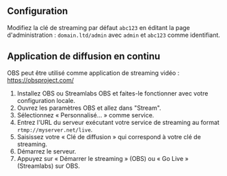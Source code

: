 ## Configuration

Modifiez la clé de streaming par défaut `abc123` en éditant la page d'administration : `domain.ltd/admin` avec `admin` et `abc123` comme identifiant. 

## Application de diffusion en continu

OBS peut être utilisé comme application de streaming vidéo : https://obsproject.com/

1. Installez OBS ou Streamlabs OBS et faites-le fonctionner avec votre configuration locale.
1. Ouvrez les paramètres OBS et allez dans "Stream".
1. Sélectionnez « Personnalisé… » comme service.
1. Entrez l'URL du serveur exécutant votre service de streaming au format `rtmp://myserver.net/live`.
1. Saisissez votre « Clé de diffusion » qui correspond à votre clé de streaming.
1. Démarrez le serveur.
1. Appuyez sur « Démarrer le streaming » (OBS) ou « Go Live » (Streamlabs) sur OBS. 